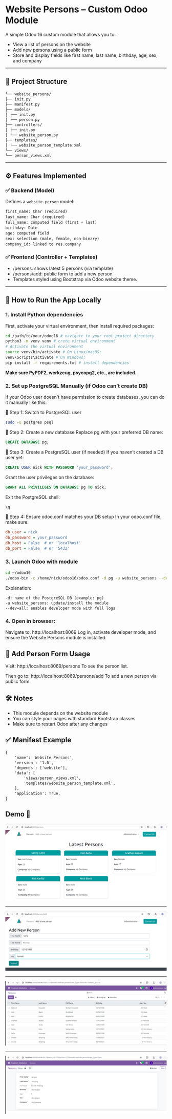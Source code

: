 # Website Persons – Custom Odoo Module

A simple Odoo 16 custom module that allows you to:
- View a list of persons on the website
- Add new persons using a public form
- Store and display fields like first name, last name, birthday, age, sex, and company

---

## 📁 Project Structure

```custom_addons/
└── website_persons/
├── init.py
├── manifest.py
├── models/
│ ├── init.py
│ └── person.py
├── controllers/
│ ├── init.py
│ └── website_person.py
├── templates/
│ └── website_person_template.xml
└── views/
└── person_views.xml
```

---

## ⚙️ Features Implemented

### ✅ Backend (Model)
Defines a `website.person` model:
```python
first_name: Char (required)
last_name: Char (required)
full_name: computed field (first + last)
birthday: Date
age: computed field
sex: selection (male, female, non-binary)
company_id: linked to res.company
```
### ✅ Frontend (Controller + Templates)
 - /persons: shows latest 5 persons (via template)
 - /persons/add: public form to add a new person
 - Templates styled using Bootstrap via Odoo website theme.

---

## 🚀 How to Run the App Locally

### 1. Install Python dependencies
First, activate your virtual environment, then install required packages:
```bash
cd /path/to/your/odoo16 # navigate to your root project directory
python3 -m venv venv # crete virtual environment
# Activate the virtual environment
source venv/bin/activate # On Linux/macOS:
venv\Scripts\activate # On Windows:
pip install -r requirements.txt # install dependencies
```
**Make sure PyPDF2, werkzeug, psycopg2, etc., are included.**

### 2. Set up PostgreSQL Manually (if Odoo can’t create DB)
If your Odoo user doesn't have permission to create databases, you can do it manually like this:

🔹 Step 1: Switch to PostgreSQL user
```bash
sudo -u postgres psql
```
🔹 Step 2: Create a new database
Replace pg with your preferred DB name:
```sql
CREATE DATABASE pg;
```
🔹 Step 3: Create a PostgreSQL user (if needed)
If you haven’t created a DB user yet:
```sql
CREATE USER nick WITH PASSWORD 'your_password';
```
Grant the user privileges on the database:
```sql
GRANT ALL PRIVILEGES ON DATABASE pg TO nick;
```
Exit the PostgreSQL shell:
```sql
\q
```
🔹 Step 4: Ensure odoo.conf matches your DB setup
In your odoo.conf file, make sure:
```ini
db_user = nick
db_password = your_password
db_host = False  # or 'localhost'
db_port = False  # or '5432'
```

### 3. Launch Odoo with module

```bash
cd ~/odoo16
./odoo-bin -c /home/nick/odoo16/odoo.conf -d pg -u website_persons --dev=all
```
Explanation:
```-c: path to your odoo.conf
-d: name of the PostgreSQL DB (example: pg)
-u website_persons: update/install the module
--dev=all: enables developer mode with full logs
```

### 4. Open in browser:

Navigate to: http://localhost:8069
Log in, activate developer mode, and ensure the Website Persons module is installed.

## 📄 Add Person Form Usage

Visit: http://localhost:8069/persons
To see the person list.

Then go to: http://localhost:8069/persons/add
To add a new person via public form.

## 🛠️ Notes

 - This module depends on the website module
 - You can style your pages with standard Bootstrap classes
 - Make sure to restart Odoo after any changes

## ✅ Manifest Example

```
{
    'name': 'Website Persons',
    'version': '1.0',
    'depends': ['website'],
    'data': [
        'views/person_views.xml',
        'templates/website_person_template.xml',
    ],
    'application': True,
}
```

## Demo 🚀

![Persons](persons.png)

---

![Add a person](add_person.png)

---

![Persons ORM](persons_orm.png)

---

![Add a person ORM](add_person_orm.png)
